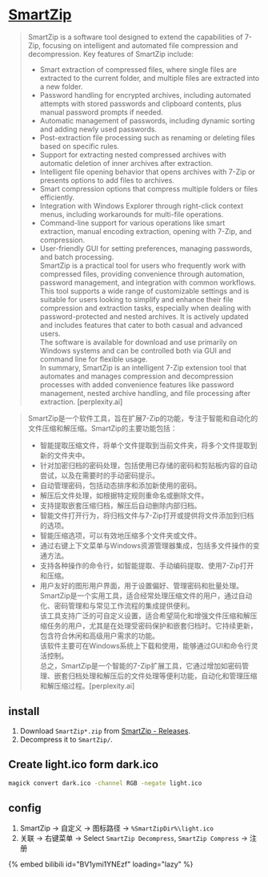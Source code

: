 # [SmartZip](https://github.com/vvyoko/SmartZip)

> SmartZip is a software tool designed to extend the capabilities of 7-Zip, focusing on intelligent and automated file compression and decompression. Key features of SmartZip include:  
> - Smart extraction of compressed files, where single files are extracted to the current folder, and multiple files are extracted into a new folder.  
> - Password handling for encrypted archives, including automated attempts with stored passwords and clipboard contents, plus manual password prompts if needed.  
> - Automatic management of passwords, including dynamic sorting and adding newly used passwords.  
> - Post-extraction file processing such as renaming or deleting files based on specific rules.  
> - Support for extracting nested compressed archives with automatic deletion of inner archives after extraction.  
> - Intelligent file opening behavior that opens archives with 7-Zip or presents options to add files to archives.  
> - Smart compression options that compress multiple folders or files efficiently.  
> - Integration with Windows Explorer through right-click context menus, including workarounds for multi-file operations.  
> - Command-line support for various operations like smart extraction, manual encoding extraction, opening with 7-Zip, and compression.  
> - User-friendly GUI for setting preferences, managing passwords, and batch processing.  
> SmartZip is a practical tool for users who frequently work with compressed files, providing convenience through automation, password management, and integration with common workflows.  
> This tool supports a wide range of customizable settings and is suitable for users looking to simplify and enhance their file compression and extraction tasks, especially when dealing with password-protected and nested archives. It is actively updated and includes features that cater to both casual and advanced users.   
> The software is available for download and use primarily on Windows systems and can be controlled both via GUI and command line for flexible usage.   
> In summary, SmartZip is an intelligent 7-Zip extension tool that automates and manages compression and decompression processes with added convenience features like password management, nested archive handling, and file processing after extraction. [perplexity.ai]

> SmartZip是一个软件工具，旨在扩展7-Zip的功能，专注于智能和自动化的文件压缩和解压缩。SmartZip的主要功能包括：  
> - 智能提取压缩文件，将单个文件提取到当前文件夹，将多个文件提取到新的文件夹中。  
> - 针对加密归档的密码处理，包括使用已存储的密码和剪贴板内容的自动尝试，以及在需要时的手动密码提示。  
> - 自动管理密码，包括动态排序和添加新使用的密码。  
> - 解压后文件处理，如根据特定规则重命名或删除文件。  
> - 支持提取嵌套压缩归档，解压后自动删除内部归档。  
> - 智能文件打开行为，将归档文件与7-Zip打开或提供将文件添加到归档的选项。  
> - 智能压缩选项，可以有效地压缩多个文件夹或文件。  
> - 通过右键上下文菜单与Windows资源管理器集成，包括多文件操作的变通方法。  
> - 支持各种操作的命令行，如智能提取、手动编码提取、使用7-Zip打开和压缩。  
> - 用户友好的图形用户界面，用于设置偏好、管理密码和批量处理。  
> SmartZip是一个实用工具，适合经常处理压缩文件的用户，通过自动化、密码管理和与常见工作流程的集成提供便利。  
> 该工具支持广泛的可自定义设置，适合希望简化和增强文件压缩和解压缩任务的用户，尤其是在处理受密码保护和嵌套归档时。它持续更新，包含符合休闲和高级用户需求的功能。  
> 该软件主要可在Windows系统上下载和使用，能够通过GUI和命令行灵活控制。  
> 总之，SmartZip是一个智能的7-Zip扩展工具，它通过增加如密码管理、嵌套归档处理和解压后的文件处理等便利功能，自动化和管理压缩和解压缩过程。[perplexity.ai]

## install

1. Download `SmartZip*.zip` from [SmartZip - Releases](https://github.com/vvyoko/SmartZip/releases).
2. Decompress it to `SmartZip/`.

## Create light.ico form dark.ico

```sh
magick convert dark.ico -channel RGB -negate light.ico
```

## config

1. SmartZip → 自定义 → 图标路径 → `%SmartZipDir%\light.ico`
2. 关联 → 右键菜单 → Select `SmartZip Decompress`, `SmartZip Compress` → 注册

{% embed bilibili id="BV1ymi1YNEzf" loading="lazy" %}
